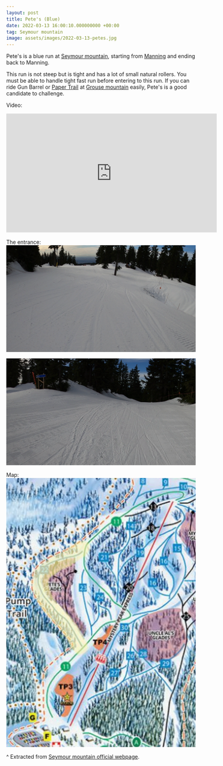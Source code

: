 ```yaml
---
layout: post
title: Pete's (Blue)
date: 2022-03-13 16:00:10.000000000 +00:00
tag: Seymour mountain
image: assets/images/2022-03-13-petes.jpg
---
```


Pete's is a blue run at [Seymour mountain](/seymour-mountain/), starting from [Manning](/seymour/manning) and ending back to Manning.

This run is not steep but is tight and has a lot of small natural rollers. You must be able to handle tight fast run before entering to this run. If you can ride Gun Barrel or [Paper Trail](/paper-trail) at [Grouse mountain](/grouse-mountain/) easily, Pete's is a good candidate to challenge.

Video:
<iframe width="560" height="315" src="https://www.youtube.com/embed/STzYG1zvTio?start=66" title="YouTube video player" frameborder="0" allow="accelerometer; autoplay; clipboard-write; encrypted-media; gyroscope; picture-in-picture" allowfullscreen></iframe>

The entrance:
![](/assets/images/2022-03-13-vlcsnap-2022-03-13-15h52m35s801.png)

![](/assets/images/2022-03-13-vlcsnap-2022-03-13-15h52m46s954.png)

Map:
![](/assets/images/2022-03-13-petes-map.jpg)

^ Extracted from [Seymour mountain official webpage](https://mtseymour.ca/trailmap).

